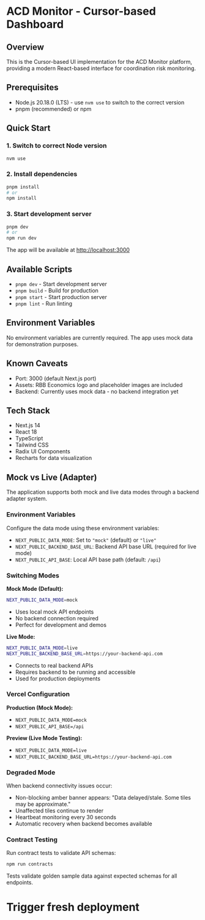 # ACD Monitor - Cursor-based Dashboard

## Overview
This is the Cursor-based UI implementation for the ACD Monitor platform, providing a modern React-based interface for coordination risk monitoring.

## Prerequisites
- Node.js 20.18.0 (LTS) - use `nvm use` to switch to the correct version
- pnpm (recommended) or npm

## Quick Start

### 1. Switch to correct Node version
```bash
nvm use
```

### 2. Install dependencies
```bash
pnpm install
# or
npm install
```

### 3. Start development server
```bash
pnpm dev
# or
npm run dev
```

The app will be available at [http://localhost:3000](http://localhost:3000)

## Available Scripts

- `pnpm dev` - Start development server
- `pnpm build` - Build for production
- `pnpm start` - Start production server
- `pnpm lint` - Run linting

## Environment Variables
No environment variables are currently required. The app uses mock data for demonstration purposes.

## Known Caveats
- Port: 3000 (default Next.js port)
- Assets: RBB Economics logo and placeholder images are included
- Backend: Currently uses mock data - no backend integration yet

## Tech Stack
- Next.js 14
- React 18
- TypeScript
- Tailwind CSS
- Radix UI Components
- Recharts for data visualization

## Mock vs Live (Adapter)

The application supports both mock and live data modes through a backend adapter system.

### Environment Variables

Configure the data mode using these environment variables:

- `NEXT_PUBLIC_DATA_MODE`: Set to `"mock"` (default) or `"live"`
- `NEXT_PUBLIC_BACKEND_BASE_URL`: Backend API base URL (required for live mode)
- `NEXT_PUBLIC_API_BASE`: Local API base path (default: `/api`)

### Switching Modes

**Mock Mode (Default):**
```bash
NEXT_PUBLIC_DATA_MODE=mock
```
- Uses local mock API endpoints
- No backend connection required
- Perfect for development and demos

**Live Mode:**
```bash
NEXT_PUBLIC_DATA_MODE=live
NEXT_PUBLIC_BACKEND_BASE_URL=https://your-backend-api.com
```
- Connects to real backend APIs
- Requires backend to be running and accessible
- Used for production deployments

### Vercel Configuration

**Production (Mock Mode):**
- `NEXT_PUBLIC_DATA_MODE=mock`
- `NEXT_PUBLIC_API_BASE=/api`

**Preview (Live Mode Testing):**
- `NEXT_PUBLIC_DATA_MODE=live`
- `NEXT_PUBLIC_BACKEND_BASE_URL=https://your-backend-api.com`

### Degraded Mode

When backend connectivity issues occur:
- Non-blocking amber banner appears: "Data delayed/stale. Some tiles may be approximate."
- Unaffected tiles continue to render
- Heartbeat monitoring every 30 seconds
- Automatic recovery when backend becomes available

### Contract Testing

Run contract tests to validate API schemas:
```bash
npm run contracts
```

Tests validate golden sample data against expected schemas for all endpoints.
# Trigger fresh deployment
